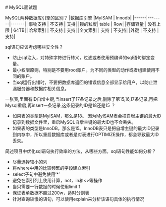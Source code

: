 ﻿﻿# MySQL面试题

MySQL两种数据库引擎的区别？
|数据库引擎 |MyISAM | Innodb|
|------|--------|-------|
|事物支持 |   不支持  |       支持|
|锁的粒度|     table     |                 Row|
|存储容量 |   没有上限      |         64TB|
|哈希索引 |  不支持        |               支持|
|全文索引  | 支持            |             不支持|
|外键      |      不支持           |         支持|

sql语句应该考虑哪些安全性？ 

* 防止sql注入，对特殊字符进行转义，过滤或者使用预编译的sql语句绑定变量。 
* 最小权限原则，特别是不要用root账户，为不同的类型的动作或者组建使用不同的账户。 
* 当sql运行出错时，不要把数据库返回的错误信息全部显示给用户，以防止泄漏服务器和数据库相关信息。

一张表,里面有ID自增主键,当insert了17条记录之后,删除了第15,16,17条记录,再把Mysql重启,再insert一条记录,这条记录的ID是18还是15 ？

* 如果表的类型是MyISAM，那么是18。 因为MyISAM表会把自增主键的最大ID记录到数据文件里，重启MySQL自增主键的最大ID也不会丢失。 
* 如果表的类型是InnoDB，那么是15。InnoDB表只是把自增主键的最大ID记录到内存中，所以重启数据库或者是对表进行OPTIMIZE操作，都会导致最大ID丢失。

简述项目中优化sql语句执行效率的方法，从哪些方面。sql语句性能如何分析？ 

* 尽量选择较小的列 
* 将where中用的比较频繁的字段建立索引 
* select子句中避免使用‘*’ 
* 避免在索引列上使用计算，not，in和<>等操作 
* 当只需要一行数据的时候使用limit 1 
* 保证表单数据不超过200w，适时分割表 
* 针对查询较慢的语句，可以使用explain来分析该语句具体的执行情况
